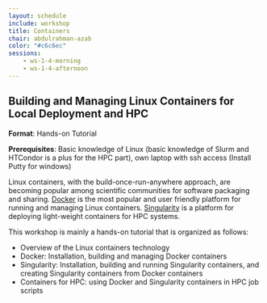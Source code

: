 ```yaml
---
layout: schedule
include: workshop
title: Containers
chair: abdulrahman-azab
color: "#c6c6ec"
sessions:
    - ws-1-4-morning
    - ws-1-4-afternoon
---
```


## Building and Managing Linux Containers for Local Deployment and HPC

**Format**: Hands-on Tutorial

**Prerequisites**: Basic knowledge of Linux (basic knowledge of Slurm and HTCondor
is a plus for the HPC part), own laptop with ssh access (Install Putty for
windows)

Linux containers, with the build-once-run-anywhere approach, are becoming
popular among scientific communities for software packaging and sharing.
[Docker](https://www.docker.com/) is the most popular and user friendly platform
for running and managing Linux containers.
[Singularity](http://singularity.lbl.gov/) is a platform for deploying
light-weight containers for HPC systems.

This workshop is mainly a hands-on tutorial that is organized as follows:

- Overview of the Linux containers technology
- Docker: Installation, building and managing Docker containers
- Singularity: Installation, building and running Singularity containers, and creating Singularity containers from Docker containers
- Containers for HPC: using Docker and Singularity containers in HPC job scripts
